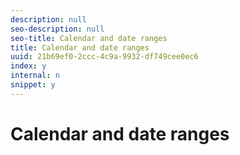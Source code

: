 ```yaml
---
description: null
seo-description: null
seo-title: Calendar and date ranges
title: Calendar and date ranges
uuid: 21b69ef0-2ccc-4c9a-9932-df749cee0ec6
index: y
internal: n
snippet: y
---
```


# Calendar and date ranges

